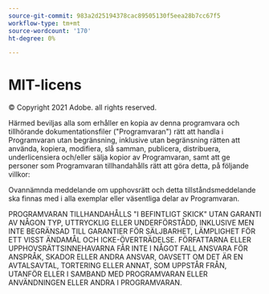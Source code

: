```yaml
---
source-git-commit: 983a2d25194378cac89505130f5eea28b7cc67f5
workflow-type: tm+mt
source-wordcount: '170'
ht-degree: 0%

---
```

# MIT-licens

© Copyright 2021 Adobe. all rights reserved.

Härmed beviljas alla som erhåller en kopia av denna programvara och tillhörande dokumentationsfiler (&quot;Programvaran&quot;) rätt att handla i Programvaran utan begränsning, inklusive utan begränsning rätten att använda, kopiera, modifiera, slå samman, publicera, distribuera, underlicensiera och/eller sälja kopior av Programvaran, samt att ge personer som Programvaran tillhandahålls rätt att göra detta, på följande villkor:

Ovannämnda meddelande om upphovsrätt och detta tillståndsmeddelande ska finnas med i alla exemplar eller väsentliga delar av Programvaran.

PROGRAMVARAN TILLHANDAHÅLLS &quot;I BEFINTLIGT SKICK&quot; UTAN GARANTI AV NÅGON TYP, UTTRYCKLIG ELLER UNDERFÖRSTÅDD, INKLUSIVE MEN INTE BEGRÄNSAD TILL GARANTIER FÖR SÄLJBARHET, LÄMPLIGHET FÖR ETT VISST ÄNDAMÅL OCH ICKE-ÖVERTRÄDELSE. FÖRFATTARNA ELLER UPPHOVSRÄTTSINNEHAVARNA FÅR INTE I NÅGOT FALL ANSVARA FÖR ANSPRÅK, SKADOR ELLER ANDRA ANSVAR, OAVSETT OM DET ÄR EN AVTALSAVTAL, TORTERING ELLER ANNAT, SOM UPPSTÅR FRÅN, UTANFÖR ELLER I SAMBAND MED PROGRAMVARAN ELLER ANVÄNDNINGEN ELLER ANDRA I PROGRAMVARAN.

